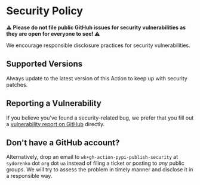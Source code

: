 # Security Policy

**⚠️ Please do not file public GitHub issues for security
vulnerabilities as they are open for everyone to see! ⚠️**

We encourage responsible disclosure practices for security
vulnerabilities.


## Supported Versions

Always update to the latest version of
this Action to keep up with security patches.


## Reporting a Vulnerability

If you believe you've found a security-related bug, we
prefer that you fill out a [vulnerability report on GitHub]
directly.

[vulnerability report on GitHub]:
/pypa/gh-action-pypi-publish/security/advisories/new


## Don't have a GitHub account?

Alternatively, drop an email to
``wk+gh-action-pypi-publish-security`` at ``sydorenko`` dot
``org`` dot ``ua`` instead of filing a ticket or posting to
_any_ public groups. We will try to assess the problem in
timely manner and disclose it in a responsible way.
